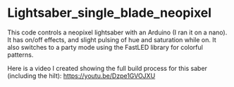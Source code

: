 # Lightsaber_single_blade_neopixel
This code controls a neopixel lightsaber with an Arduino (I ran it on a nano).  It has on/off effects, and slight pulsing of hue and saturation while on.  It also switches to a party mode using the FastLED library for colorful patterns.

Here is a video I created showing the full build process for this saber (including the hilt): https://youtu.be/Dzpe1GVOJXU
